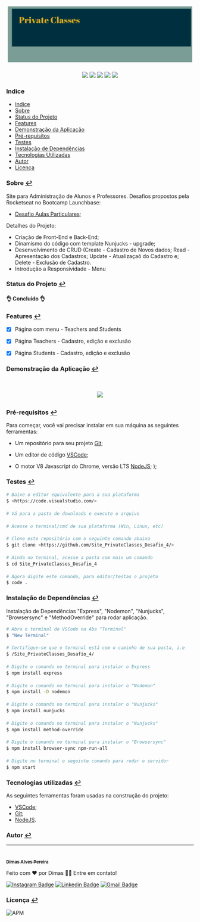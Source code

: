 <h1 align="center"><img src="assets/privateclassesbanner.png" height="150" weigth="150"></h1>

<p align="center"><img src="https://img.shields.io/badge/<HTML>-<green>"> <img src="https://img.shields.io/badge/<CSS>-<green>"> <img src="https://img.shields.io/badge/<Javascript>-<green>"> <img src="https://img.shields.io/badge/<NodeJs>-<green>"> <img src="https://img.shields.io/badge/<Nunjucks>-<green>"></p> 

### Indice
<!--ts-->
* [Indice](#indice)
* [Sobre](#sobre)
* [Status do Projeto](#status-do-projeto)
* [Features](#features)
* [Demonstração da Aplicação](#demonstração-da-aplicação)
* [Pré-requisitos](#pré-requisitos)
* [Testes](#testes)
* [Instalação de Dependências](#instalação-de-dependências)
* [Tecnologias Utilizadas](#tecnologias-utilizadas)
* [Autor](#autor)
* [Licença](#licença)
<!--te-->

### Sobre [↩](#indice)

<p>Site para Administração de Alunos e Professores. Desafios propostos pela Rocketseat no Bootcamp Launchbase:</p>
<ul >
 <li><a href="https://github.com/rocketseat-education/bootcamp-launchbase-desafios-04/tree/master/desafios" target="_blank">Desafio Aulas Particulares;</a></li>
</ul>
<p>Detalhes do Projeto:</p>
<ul>
 <li>Criação de Front-End e Back-End;</li>
 <li>Dinamismo do código com template Nunjucks - upgrade;</li>
 <li>Desenvolvimento de CRUD (Create - Cadastro de Novos dados; Read - Apresentação dos Cadastros; Update - Atualizaçaõ do Cadastro e; Delete - Exclusão de Cadastro.</li>
 <li>Introdução a Responsividade - Menu</li>
</ul>


### Status do Projeto [↩](#indice)

<h4> 
	👌 Concluído 👌
</h4>


### Features [↩](#indice)
- [x] Página com menu - Teachers and Students
- [x] Página Teachers - Cadastro, edição e exclusão
- [x] Página Students - Cadastro, edição e exclusão


### Demonstração da Aplicação [↩](#indice)

<h1 align="center"><img src="screenshots/UsandoPrivateClasses.gif" height="350" weigth="350"></h1>


### Pré-requisitos [↩](#indice)

Para começar, você vai precisar instalar em sua máquina as seguintes ferramentas:

- Um repositório para seu projeto [Git](https://git-scm.com);

- Um editor de código [VSCode](https://code.visualstudio.com/);

- O motor V8 Javascript do Chrome, versão LTS [NodeJS](https://nodejs.org/en/download/); );


### Testes [↩](#indice)


```bash
# Baixe o editor equivalente para a sua plataforma
$ <https://code.visualstudio.com/>

# Vá para a pasta de downloads e execute o arquivo

# Acesse o terminal/cmd de sua plataforma (Win, Linux, etc)

# Clone este repositório com o seguinte comando abaixo
$ git clone <https://github.com/Site_PrivateClasses_Desafio_4/>

# Ainda no terminal, acesse a pasta com mais um comando
$ cd Site_PrivateClasses_Desafio_4

# Agora digite este comando, para editar/testas o projeto
$ code .

```


### Instalação de Dependências [↩](#indice)

Instalação de Dependências "Express", "Nodemon", "Nunjucks", "Browsersync" e "MethodOverride" para rodar aplicação.

```bash
# Abra o terminal do VSCode na Aba "Terminal"
$ "New Terminal"

# Certifique-se que o terminal está com o caminho de sua pasta, i.e
$ /Site_PrivateClasses_Desafio_4/

# Digite o comando no terminal para instalar o Express
$ npm install express

# Digite o comando no terminal para instalar o "Nodemon"
$ npm install -D nodemon

# Digite o comando no terminal para instalar o "Nunjucks"
$ npm install nunjucks

# Digite o comando no terminal para instalar o "Nunjucks"
$ npm install method-override

# Digite o comando no terminal para instalar o "Browsersync"
$ npm install browser-sync npm-run-all

# Digite no terminal o seguinte comando para rodar o servidor
$ npm start

```

### Tecnologias utilizadas [↩](#indice)

As seguintes ferramentas foram usadas na construção do projeto:

- [VSCode](https://code.visualstudio.com/);
- [Git](https://git-scm.com);
- [NodeJS](https://nodejs.org/en/download/).


### Autor [↩](#indice)

---

<a href="https://github.com/dimasdevspro">
 <img style="border-radius: 50%;" src="https://avatars1.githubusercontent.com/u/53888623?s=460&u=3c88fc42c7a0dc90293f9480a4288bf2f6a09396&v=4" width="100px;" alt=""/>
 <br />
 <sub><b>Dimas Alves Pereira</b></sub></a> <a href="https://github.com/dimasdevspro" title="Github"></a>


Feito com ❤️ por Dimas 👋🏽 Entre em contato!

[![Instagram Badge](https://img.shields.io/badge/-@dimasdevspro-f09433?style=flat-square&labelColor=f09433&logo=instagram&logoColor=white&link=https://www.instagram.com/dimasdevspro/)](https://www.instagram.com/dimasdevspro/) [![Linkedin Badge](https://img.shields.io/badge/-Dimas-blue?style=flat-square&logo=Linkedin&logoColor=white&link=https://www.linkedin.com/in/dimas_apereira/)](https://www.linkedin.com/in/dimas-apereira/) 
[![Gmail Badge](https://img.shields.io/badge/-dimasdevspro@gmail.com-c14438?style=flat-square&logo=Gmail&logoColor=white&link=mailto:dimasdevspro@gmail.com)](mailto:dimasdevspro@gmail.com)


### Licença [↩](#indice)

<img alt="APM" src="https://img.shields.io/apm/l/vim-mode">